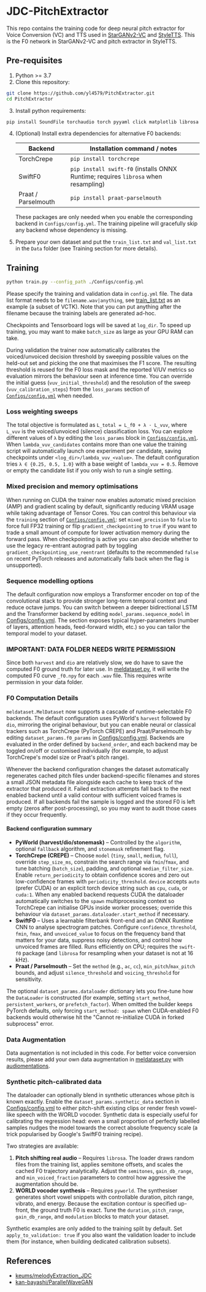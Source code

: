 # JDC-PitchExtractor
This repo contains the training code for deep neural pitch extractor for Voice Conversion (VC) and TTS used in [StarGANv2-VC](https://github.com/yl4579/StarGANv2-VC) and [StyleTTS](https://github.com/yl4579/StyleTTS). This is the F0 network in StarGANv2-VC and pitch extractor in StyleTTS. 

## Pre-requisites
1. Python >= 3.7
2. Clone this repository:
```bash
git clone https://github.com/yl4579/PitchExtractor.git
cd PitchExtractor
```
3. Install python requirements: 
```bash
pip install SoundFile torchaudio torch pyyaml click matplotlib librosa pyworld resampy torchcrepe tensorflow
```
4. (Optional) Install extra dependencies for alternative F0 backends:

   | Backend        | Installation command / notes |
   | -------------- | ----------------------------- |
   | TorchCrepe     | `pip install torchcrepe` |
   | SwiftF0        | `pip install swift-f0` (installs ONNX Runtime; requires `librosa` when resampling) |
   | Praat / Parselmouth | `pip install praat-parselmouth` |

   These packages are only needed when you enable the corresponding backend in `Configs/config.yml`. The training pipeline will gracefully skip any backend whose dependency is missing.

5. Prepare your own dataset and put the `train_list.txt` and `val_list.txt` in the `Data` folder (see Training section for more details).

## Training
```bash
python train.py --config_path ./Configs/config.yml
```
Please specify the training and validation data in `config.yml` file. The data list format needs to be `filename.wav|anything`, see [train_list.txt](https://github.com/yl4579/StarGANv2-VC/blob/main/Data/train_list.txt) as an example (a subset of VCTK). Note that you can put anything after the filename because the training labels are generated ad-hoc.

Checkpoints and Tensorboard logs will be saved at `log_dir`. To speed up training, you may want to make `batch_size` as large as your GPU RAM can take.

During validation the trainer now automatically calibrates the voiced/unvoiced
decision threshold by sweeping possible values on the held-out set and picking
the one that maximises the F1 score. The resulting threshold is reused for the
F0 loss mask and the reported V/UV metrics so evaluation mirrors the behaviour
seen at inference time. You can override the initial guess (`vuv_initial_threshold`)
and the resolution of the sweep (`vuv_calibration_steps`) from the `loss_params`
section of [`Configs/config.yml`](Configs/config.yml) when needed.

### Loss weighting sweeps
The total objective is formulated as `L_total = L_f0 + λ · L_vuv`, where `L_vuv`
is the voiced/unvoiced (silence) classification loss. You can explore different
values of `λ` by editing the `loss_params` block in
[`Configs/config.yml`](Configs/config.yml). When
`lambda_vuv_candidates` contains more than one value the training script will
automatically launch one experiment per candidate, saving checkpoints under
`<log_dir>/lambda_vuv_<value>`. The default configuration tries `λ ∈ {0.25, 0.5,
1.0}` with a base weight of `lambda_vuv = 0.5`. Remove or empty the candidate
list if you only wish to run a single setting.

### Mixed precision and memory optimisations
When running on CUDA the trainer now enables automatic mixed precision (AMP) and gradient scaling by default, significantly reducing VRAM usage while taking advantage of Tensor Cores. You can control this behaviour via the `training` section of [`Configs/config.yml`](Configs/config.yml): set `mixed_precision` to `false` to force full FP32 training or flip `gradient_checkpointing` to `true` if you want to trade a small amount of compute for lower activation memory during the forward pass. When checkpointing is active you can also decide whether to use the legacy re-entrant autograd path by toggling `gradient_checkpointing_use_reentrant` (defaults to the recommended `false` on recent PyTorch releases and automatically falls back when the flag is unsupported).

### Sequence modelling options
The default configuration now employs a Transformer encoder on top of the convolutional stack to provide stronger long-term temporal context and reduce octave jumps. You can switch between a deeper bidirectional LSTM and the Transformer backend by editing `model_params.sequence_model` in [Configs/config.yml](Configs/config.yml). The section exposes typical hyper-parameters (number of layers, attention heads, feed-forward width, etc.) so you can tailor the temporal model to your dataset.

### IMPORTANT: DATA FOLDER NEEDS WRITE PERMISSION
Since both `harvest` and `dio` are relatively slow, we do have to save the computed F0 ground truth for later use. In [meldataset.py](https://github.com/yl4579/PitchExtractor/blob/main/meldataset.py#L77-L89), it will write the computed F0 curve `_f0.npy` for each `.wav` file. This requires write permission in your data folder.

### F0 Computation Details
`meldataset.MelDataset` now supports a cascade of runtime-selectable F0 backends. The default configuration uses PyWorld's `harvest` followed by `dio`, mirroring the original behaviour, but you can enable neural or classical trackers such as TorchCrepe (PyTorch CREPE) and Praat/Parselmouth by editing `dataset_params.f0_params` in [Configs/config.yml](Configs/config.yml). Backends are evaluated in the order defined by `backend_order`, and each backend may be toggled on/off or customised individually (for example, to adjust TorchCrepe's model size or Praat's pitch range).

Whenever the backend configuration changes the dataset automatically regenerates cached pitch files under backend-specific filenames and stores a small JSON metadata file alongside each cache to keep track of the extractor that produced it. Failed extraction attempts fall back to the next enabled backend until a valid contour with sufficient voiced frames is produced. If all backends fail the sample is logged and the stored F0 is left empty (zeros after post-processing), so you may want to audit those cases if they occur frequently.

#### Backend configuration summary

- **PyWorld (harvest/dio/stonemask)** – Controlled by the `algorithm`, optional `fallback` algorithm, and `stonemask` refinement flag.
- **TorchCrepe (CREPE)** – Choose `model` (`tiny`, `small`, `medium`, `full`), override `step_size_ms`, constrain the search range via `fmin`/`fmax`, and tune batching (`batch_size`), padding, and optional `median_filter_size`. Enable `return_periodicity` to obtain confidence scores and zero out low-confidence frames with `periodicity_threshold`. `device` accepts `auto` (prefer CUDA) or an explicit torch device string such as `cpu`, `cuda`, or `cuda:1`. When any enabled backend requests CUDA the dataloader automatically switches to the `spawn` multiprocessing context so TorchCrepe can initialise GPUs inside worker processes; override this behaviour via `dataset_params.dataloader.start_method` if necessary.
- **SwiftF0** – Uses a learnable filterbank front-end and an ONNX Runtime CNN to analyse spectrogram patches. Configure `confidence_threshold`, `fmin`, `fmax`, and `unvoiced_value` to focus on the frequency band that matters for your data, suppress noisy detections, and control how unvoiced frames are filled. Runs efficiently on CPU; requires the `swift-f0` package (and `librosa` for resampling when your dataset is not at 16 kHz).
- **Praat / Parselmouth** – Set the `method` (e.g., `ac`, `cc`), `min_pitch`/`max_pitch` bounds, and adjust `silence_threshold` and `voicing_threshold` for sensitivity.

The optional `dataset_params.dataloader` dictionary lets you fine-tune how the `DataLoader` is constructed (for example, setting `start_method`, `persistent_workers`, or `prefetch_factor`). When omitted the builder keeps PyTorch defaults, only forcing `start_method: spawn` when CUDA-enabled F0 backends would otherwise hit the "Cannot re-initialize CUDA in forked subprocess" error.

### Data Augmentation
Data augmentation is not included in this code. For better voice conversion results, please add your own data augmentation in [meldataset.py](https://github.com/yl4579/PitchExtractor/blob/main/meldataset.py) with [audiomentations](https://github.com/iver56/audiomentations).

### Synthetic pitch-calibrated data
The dataloader can optionally blend in synthetic utterances whose pitch is known
exactly. Enable the `dataset_params.synthetic_data` section in
[Configs/config.yml](Configs/config.yml) to either pitch-shift existing clips or
render fresh vowel-like speech with the WORLD vocoder. Synthetic data is
especially useful for calibrating the regression head: even a small proportion
of perfectly labelled samples nudges the model towards the correct absolute
frequency scale (a trick popularised by Google's SwiftF0 training recipe).

Two strategies are available:

1. **Pitch shifting real audio** – Requires `librosa`. The loader draws random
   files from the training list, applies semitone offsets, and scales the
   cached F0 trajectory analytically. Adjust the `semitones`,
   `gain_db_range`, and `min_voiced_fraction` parameters to control how
   aggressive the augmentation should be.
2. **WORLD vocoder synthesis** – Requires `pyworld`. The synthesiser generates
   short vowel snippets with controllable duration, pitch range, vibrato, and
   energy. Because the excitation contour is specified up-front, the ground
   truth F0 is exact. Tune the `duration`, `pitch_range`, `gain_db_range`, and
   `modulation` blocks to match your dataset.

Synthetic examples are only added to the training split by default. Set
`apply_to_validation: true` if you also want the validation loader to include
them (for instance, when building dedicated calibration subsets).

## References
- [keums/melodyExtraction_JDC](https://github.com/keums/melodyExtraction_JDC)
- [kan-bayashi/ParallelWaveGAN](https://github.com/kan-bayashi/ParallelWaveGAN)
